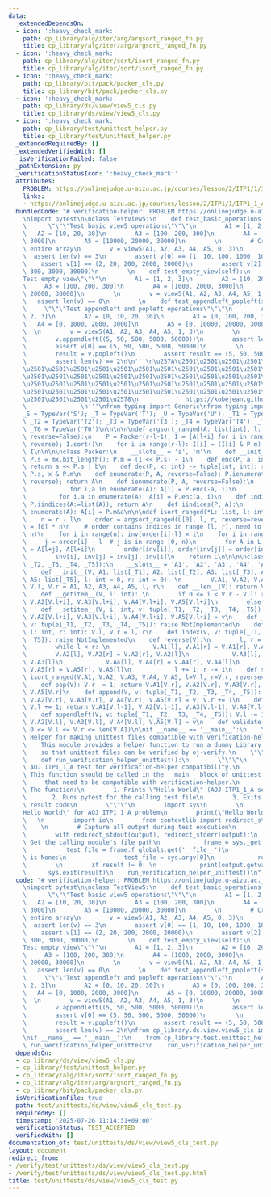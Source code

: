 ```yaml
---
data:
  _extendedDependsOn:
  - icon: ':heavy_check_mark:'
    path: cp_library/alg/iter/arg/argsort_ranged_fn.py
    title: cp_library/alg/iter/arg/argsort_ranged_fn.py
  - icon: ':heavy_check_mark:'
    path: cp_library/alg/iter/sort/isort_ranged_fn.py
    title: cp_library/alg/iter/sort/isort_ranged_fn.py
  - icon: ':heavy_check_mark:'
    path: cp_library/bit/pack/packer_cls.py
    title: cp_library/bit/pack/packer_cls.py
  - icon: ':heavy_check_mark:'
    path: cp_library/ds/view/view5_cls.py
    title: cp_library/ds/view/view5_cls.py
  - icon: ':heavy_check_mark:'
    path: cp_library/test/unittest_helper.py
    title: cp_library/test/unittest_helper.py
  _extendedRequiredBy: []
  _extendedVerifiedWith: []
  _isVerificationFailed: false
  _pathExtension: py
  _verificationStatusIcon: ':heavy_check_mark:'
  attributes:
    PROBLEM: https://onlinejudge.u-aizu.ac.jp/courses/lesson/2/ITP1/1/ITP1_1_A
    links:
    - https://onlinejudge.u-aizu.ac.jp/courses/lesson/2/ITP1/1/ITP1_1_A
  bundledCode: "# verification-helper: PROBLEM https://onlinejudge.u-aizu.ac.jp/courses/lesson/2/ITP1/1/ITP1_1_A\n\
    \nimport pytest\n\nclass TestView5:\n    def test_basic_operations(self):\n  \
    \      \"\"\"Test basic view5 operations\"\"\"\n        A1 = [1, 2, 3]\n     \
    \   A2 = [10, 20, 30]\n        A3 = [100, 200, 300]\n        A4 = [1000, 2000,\
    \ 3000]\n        A5 = [10000, 20000, 30000]\n        \n        # Create view of\
    \ entire array\n        v = view5(A1, A2, A3, A4, A5, 0, 3)\n        \n      \
    \  assert len(v) == 3\n        assert v[0] == (1, 10, 100, 1000, 10000)\n    \
    \    assert v[1] == (2, 20, 200, 2000, 20000)\n        assert v[2] == (3, 30,\
    \ 300, 3000, 30000)\n        \n    def test_empty_view(self):\n        \"\"\"\
    Test empty view\"\"\"\n        A1 = [1, 2, 3]\n        A2 = [10, 20, 30]\n   \
    \     A3 = [100, 200, 300]\n        A4 = [1000, 2000, 3000]\n        A5 = [10000,\
    \ 20000, 30000]\n        \n        v = view5(A1, A2, A3, A4, A5, 1, 1)\n     \
    \   assert len(v) == 0\n        \n    def test_appendleft_popleft(self):\n   \
    \     \"\"\"Test appendleft and popleft operations\"\"\"\n        A1 = [0, 1,\
    \ 2, 3]\n        A2 = [0, 10, 20, 30]\n        A3 = [0, 100, 200, 300]\n     \
    \   A4 = [0, 1000, 2000, 3000]\n        A5 = [0, 10000, 20000, 30000]\n      \
    \  \n        v = view5(A1, A2, A3, A4, A5, 1, 3)\n        \n        # Test appendleft\n\
    \        v.appendleft((5, 50, 500, 5000, 50000))\n        assert len(v) == 3\n\
    \        assert v[0] == (5, 50, 500, 5000, 50000)\n        \n        # Test popleft\n\
    \        result = v.popleft()\n        assert result == (5, 50, 500, 5000, 50000)\n\
    \        assert len(v) == 2\n\n'''\n\u257A\u2501\u2501\u2501\u2501\u2501\u2501\
    \u2501\u2501\u2501\u2501\u2501\u2501\u2501\u2501\u2501\u2501\u2501\u2501\u2501\
    \u2501\u2501\u2501\u2501\u2501\u2501\u2501\u2501\u2501\u2501\u2501\u2501\u2501\
    \u2501\u2501\u2501\u2501\u2501\u2501\u2501\u2501\u2501\u2501\u2501\u2501\u2501\
    \u2501\u2501\u2501\u2501\u2501\u2501\u2501\u2501\u2501\u2501\u2501\u2501\u2501\
    \u2501\u2501\u2501\u2501\u2578\n             https://kobejean.github.io/cp-library\
    \               \n'''\nfrom typing import Generic\nfrom typing import TypeVar\n\
    _S = TypeVar('S'); _T = TypeVar('T'); _U = TypeVar('U'); _T1 = TypeVar('T1');\
    \ _T2 = TypeVar('T2'); _T3 = TypeVar('T3'); _T4 = TypeVar('T4'); _T5 = TypeVar('T5');\
    \ _T6 = TypeVar('T6')\n\n\n\n\ndef argsort_ranged(A: list[int], l: int, r: int,\
    \ reverse=False):\n    P = Packer(r-l-1); I = [A[l+i] for i in range(r-l)]; P.ienumerate(I,\
    \ reverse); I.sort()\n    for i in range(r-l): I[i] = (I[i] & P.m) + l\n    return\
    \ I\n\n\n\nclass Packer:\n    __slots__ = 's', 'm'\n    def __init__(P, mx: int):\
    \ P.s = mx.bit_length(); P.m = (1 << P.s) - 1\n    def enc(P, a: int, b: int):\
    \ return a << P.s | b\n    def dec(P, x: int) -> tuple[int, int]: return x >>\
    \ P.s, x & P.m\n    def enumerate(P, A, reverse=False): P.ienumerate(A:=list(A),\
    \ reverse); return A\n    def ienumerate(P, A, reverse=False):\n        if reverse:\n\
    \            for i,a in enumerate(A): A[i] = P.enc(-a, i)\n        else:\n   \
    \         for i,a in enumerate(A): A[i] = P.enc(a, i)\n    def indices(P, A: list[int]):\
    \ P.iindices(A:=list(A)); return A\n    def iindices(P, A):\n        for i,a in\
    \ enumerate(A): A[i] = P.m&a\n\n\ndef isort_ranged(*L: list, l: int, r: int, reverse=False):\n\
    \    n = r - l\n    order = argsort_ranged(L[0], l, r, reverse=reverse)\n    inv\
    \ = [0] * n\n    # order contains indices in range [l, r), need to map to [0,\
    \ n)\n    for i in range(n): inv[order[i]-l] = i\n    for i in range(n):\n   \
    \     j = order[i] - l  # j is in range [0, n)\n        for A in L: A[l+i], A[l+j]\
    \ = A[l+j], A[l+i]\n        order[inv[i]], order[inv[j]] = order[inv[j]], order[inv[i]]\n\
    \        inv[i], inv[j] = inv[j], inv[i]\n    return L\n\n\n\nclass view5(Generic[_T1,\
    \ _T2, _T3, _T4, _T5]):\n    __slots__ = 'A1', 'A2', 'A3', 'A4', 'A5', 'l', 'r'\n\
    \    def __init__(V, A1: list[_T1], A2: list[_T2], A3: list[_T3], A4: list[_T4],\
    \ A5: list[_T5], l: int = 0, r: int = 0): \n        V.A1, V.A2, V.A3, V.A4, V.A5,\
    \ V.l, V.r = A1, A2, A3, A4, A5, l, r\n    def __len__(V): return V.r - V.l\n\
    \    def __getitem__(V, i: int): \n        if 0 <= i < V.r - V.l: return V.A1[V.l+i],\
    \ V.A2[V.l+i], V.A3[V.l+i], V.A4[V.l+i], V.A5[V.l+i]\n        else: raise IndexError\n\
    \    def __setitem__(V, i: int, v: tuple[_T1, _T2, _T3, _T4, _T5]): V.A1[V.l+i],\
    \ V.A2[V.l+i], V.A3[V.l+i], V.A4[V.l+i], V.A5[V.l+i] = v\n    def __contains__(V,\
    \ v: tuple[_T1, _T2, _T3, _T4, _T5]): raise NotImplemented\n    def set_range(V,\
    \ l: int, r: int): V.l, V.r = l, r\n    def index(V, v: tuple[_T1, _T2, _T3, _T4,\
    \ _T5]): raise NotImplemented\n    def reverse(V):\n        l, r = V.l, V.r-1\n\
    \        while l < r: \n            V.A1[l], V.A1[r] = V.A1[r], V.A1[l]\n    \
    \        V.A2[l], V.A2[r] = V.A2[r], V.A2[l]\n            V.A3[l], V.A3[r] = V.A3[r],\
    \ V.A3[l]\n            V.A4[l], V.A4[r] = V.A4[r], V.A4[l]\n            V.A5[l],\
    \ V.A5[r] = V.A5[r], V.A5[l]\n            l += 1; r -= 1\n    def sort(V, reverse=False):\
    \ isort_ranged(V.A1, V.A2, V.A3, V.A4, V.A5, l=V.l, r=V.r, reverse=reverse)\n\
    \    def pop(V): V.r -= 1; return V.A1[V.r], V.A2[V.r], V.A3[V.r], V.A4[V.r],\
    \ V.A5[V.r]\n    def append(V, v: tuple[_T1, _T2, _T3, _T4, _T5]): V.A1[V.r],\
    \ V.A2[V.r], V.A3[V.r], V.A4[V.r], V.A5[V.r] = v; V.r += 1\n    def popleft(V):\
    \ V.l += 1; return V.A1[V.l-1], V.A2[V.l-1], V.A3[V.l-1], V.A4[V.l-1], V.A5[V.l-1]\n\
    \    def appendleft(V, v: tuple[_T1, _T2, _T3, _T4, _T5]): V.l -= 1; V.A1[V.l],\
    \ V.A2[V.l], V.A3[V.l], V.A4[V.l], V.A5[V.l] = v\n    def validate(V): return\
    \ 0 <= V.l <= V.r <= len(V.A1)\n\nif __name__ == '__main__':\n    \"\"\"\n   \
    \ Helper for making unittest files compatible with verification-helper.\n    \n\
    \    This module provides a helper function to run a dummy Library Checker test\n\
    \    so that unittest files can be verified by oj-verify.\n    \"\"\"\n    \n\
    \    def run_verification_helper_unittest():\n        \"\"\"\n        Run a dummy\
    \ AOJ ITP1_1_A test for verification-helper compatibility.\n        \n       \
    \ This function should be called in the __main__ block of unittest files\n   \
    \     that need to be compatible with verification-helper.\n        \n       \
    \ The function:\n        1. Prints \"Hello World\" (AOJ ITP1_1_A solution)\n \
    \       2. Runs pytest for the calling test file\n        3. Exits with the pytest\
    \ result code\n        \"\"\"\n        import sys\n        \n        # Print \"\
    Hello World\" for AOJ ITP1_1_A problem\n        print(\"Hello World\")\n     \
    \   \n        import io\n        from contextlib import redirect_stdout, redirect_stderr\n\
    \    \n        # Capture all output during test execution\n        output = io.StringIO()\n\
    \        with redirect_stdout(output), redirect_stderr(output):\n            #\
    \ Get the calling module's file path\n            frame = sys._getframe(1)\n \
    \           test_file = frame.f_globals.get('__file__')\n            if test_file\
    \ is None:\n                test_file = sys.argv[0]\n            result = pytest.main([test_file])\n\
    \        \n        if result != 0: \n            print(output.getvalue())\n  \
    \      sys.exit(result)\n    run_verification_helper_unittest()\n"
  code: "# verification-helper: PROBLEM https://onlinejudge.u-aizu.ac.jp/courses/lesson/2/ITP1/1/ITP1_1_A\n\
    \nimport pytest\n\nclass TestView5:\n    def test_basic_operations(self):\n  \
    \      \"\"\"Test basic view5 operations\"\"\"\n        A1 = [1, 2, 3]\n     \
    \   A2 = [10, 20, 30]\n        A3 = [100, 200, 300]\n        A4 = [1000, 2000,\
    \ 3000]\n        A5 = [10000, 20000, 30000]\n        \n        # Create view of\
    \ entire array\n        v = view5(A1, A2, A3, A4, A5, 0, 3)\n        \n      \
    \  assert len(v) == 3\n        assert v[0] == (1, 10, 100, 1000, 10000)\n    \
    \    assert v[1] == (2, 20, 200, 2000, 20000)\n        assert v[2] == (3, 30,\
    \ 300, 3000, 30000)\n        \n    def test_empty_view(self):\n        \"\"\"\
    Test empty view\"\"\"\n        A1 = [1, 2, 3]\n        A2 = [10, 20, 30]\n   \
    \     A3 = [100, 200, 300]\n        A4 = [1000, 2000, 3000]\n        A5 = [10000,\
    \ 20000, 30000]\n        \n        v = view5(A1, A2, A3, A4, A5, 1, 1)\n     \
    \   assert len(v) == 0\n        \n    def test_appendleft_popleft(self):\n   \
    \     \"\"\"Test appendleft and popleft operations\"\"\"\n        A1 = [0, 1,\
    \ 2, 3]\n        A2 = [0, 10, 20, 30]\n        A3 = [0, 100, 200, 300]\n     \
    \   A4 = [0, 1000, 2000, 3000]\n        A5 = [0, 10000, 20000, 30000]\n      \
    \  \n        v = view5(A1, A2, A3, A4, A5, 1, 3)\n        \n        # Test appendleft\n\
    \        v.appendleft((5, 50, 500, 5000, 50000))\n        assert len(v) == 3\n\
    \        assert v[0] == (5, 50, 500, 5000, 50000)\n        \n        # Test popleft\n\
    \        result = v.popleft()\n        assert result == (5, 50, 500, 5000, 50000)\n\
    \        assert len(v) == 2\n\nfrom cp_library.ds.view.view5_cls import view5\n\
    \nif __name__ == '__main__':\n    from cp_library.test.unittest_helper import\
    \ run_verification_helper_unittest\n    run_verification_helper_unittest()"
  dependsOn:
  - cp_library/ds/view/view5_cls.py
  - cp_library/test/unittest_helper.py
  - cp_library/alg/iter/sort/isort_ranged_fn.py
  - cp_library/alg/iter/arg/argsort_ranged_fn.py
  - cp_library/bit/pack/packer_cls.py
  isVerificationFile: true
  path: test/unittests/ds/view/view5_cls_test.py
  requiredBy: []
  timestamp: '2025-07-26 11:14:31+09:00'
  verificationStatus: TEST_ACCEPTED
  verifiedWith: []
documentation_of: test/unittests/ds/view/view5_cls_test.py
layout: document
redirect_from:
- /verify/test/unittests/ds/view/view5_cls_test.py
- /verify/test/unittests/ds/view/view5_cls_test.py.html
title: test/unittests/ds/view/view5_cls_test.py
---
```

